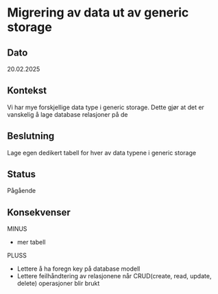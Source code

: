 
# Migrering av data ut av generic storage

## Dato

20.02.2025

## Kontekst
Vi har mye forskjellige data type i generic storage. Dette gjør at det er vanskelig å lage database relasjoner på de


## Beslutning
Lage egen dedikert tabell for hver av data typene i generic storage

## Status
Pågående

## Konsekvenser
MINUS
- mer tabell

PLUSS
+ Lettere å ha foregn key på database modell
+ Lettere feilhåndtering av relasjonene når CRUD(create, read, update, delete) operasjoner blir brukt
